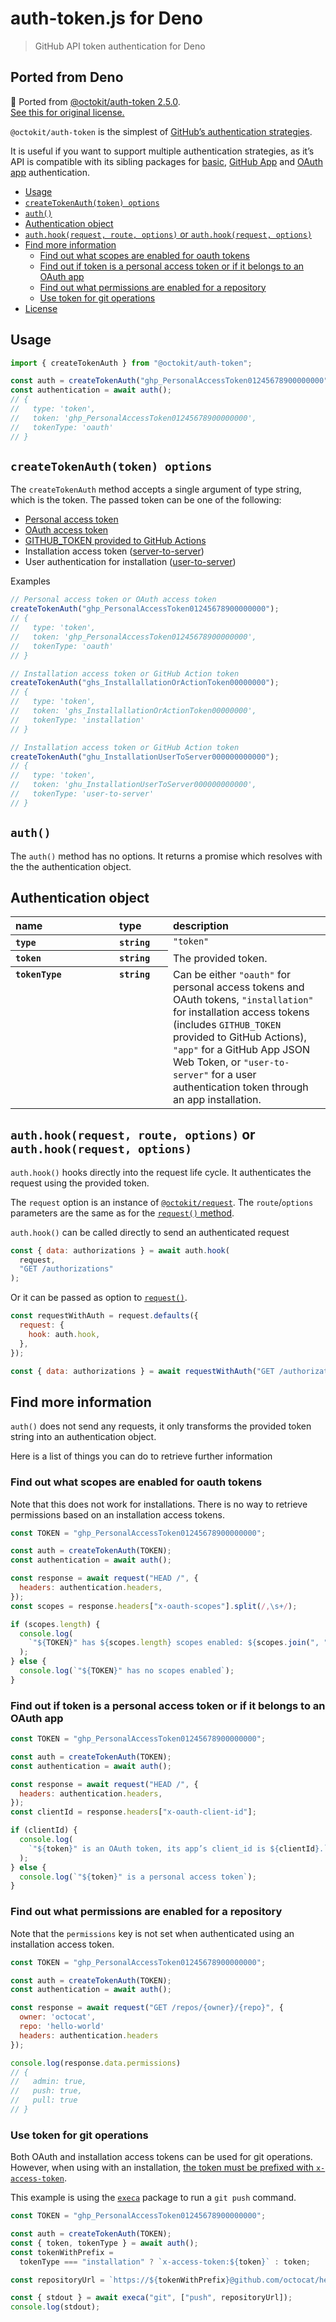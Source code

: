 # auth-token.js for Deno

> GitHub API token authentication for Deno


## Ported from Deno

📃 Ported from [@octokit/auth-token 2.5.0](https://github.com/octokit/auth-token.js/tree/769ee2f78dbfface125592d26e0d624ff9377320).  
[See this for original license.](https://github.com/octokit/auth-token.js/blob/main/packages/core/LICENSE.md)



`@octokit/auth-token` is the simplest of [GitHub’s authentication strategies](https://github.com/octokit/auth.js).

It is useful if you want to support multiple authentication strategies, as it’s API is compatible with its sibling packages for [basic](https://github.com/octokit/auth-basic.js), [GitHub App](https://github.com/octokit/auth-app.js) and [OAuth app](https://github.com/octokit/auth.js) authentication.

<!-- toc -->

- [Usage](#usage)
- [`createTokenAuth(token) options`](#createtokenauthtoken-options)
- [`auth()`](#auth)
- [Authentication object](#authentication-object)
- [`auth.hook(request, route, options)` or `auth.hook(request, options)`](#authhookrequest-route-options-or-authhookrequest-options)
- [Find more information](#find-more-information)
  - [Find out what scopes are enabled for oauth tokens](#find-out-what-scopes-are-enabled-for-oauth-tokens)
  - [Find out if token is a personal access token or if it belongs to an OAuth app](#find-out-if-token-is-a-personal-access-token-or-if-it-belongs-to-an-oauth-app)
  - [Find out what permissions are enabled for a repository](#find-out-what-permissions-are-enabled-for-a-repository)
  - [Use token for git operations](#use-token-for-git-operations)
- [License](#license)

<!-- tocstop -->

## Usage


```js
import { createTokenAuth } from "@octokit/auth-token";
```

```js
const auth = createTokenAuth("ghp_PersonalAccessToken01245678900000000");
const authentication = await auth();
// {
//   type: 'token',
//   token: 'ghp_PersonalAccessToken01245678900000000',
//   tokenType: 'oauth'
// }
```

## `createTokenAuth(token) options`

The `createTokenAuth` method accepts a single argument of type string, which is the token. The passed token can be one of the following:

- [Personal access token](https://help.github.com/en/articles/creating-a-personal-access-token-for-the-command-line)
- [OAuth access token](https://developer.github.com/apps/building-oauth-apps/authorizing-oauth-apps/)
- [GITHUB_TOKEN provided to GitHub Actions](https://developer.github.com/actions/creating-github-actions/accessing-the-runtime-environment/#environment-variables)
- Installation access token ([server-to-server](https://developer.github.com/apps/building-github-apps/authenticating-with-github-apps/#authenticating-as-an-installation))
- User authentication for installation ([user-to-server](https://docs.github.com/en/developers/apps/building-github-apps/identifying-and-authorizing-users-for-github-apps))

Examples

```js
// Personal access token or OAuth access token
createTokenAuth("ghp_PersonalAccessToken01245678900000000");
// {
//   type: 'token',
//   token: 'ghp_PersonalAccessToken01245678900000000',
//   tokenType: 'oauth'
// }

// Installation access token or GitHub Action token
createTokenAuth("ghs_InstallallationOrActionToken00000000");
// {
//   type: 'token',
//   token: 'ghs_InstallallationOrActionToken00000000',
//   tokenType: 'installation'
// }

// Installation access token or GitHub Action token
createTokenAuth("ghu_InstallationUserToServer000000000000");
// {
//   type: 'token',
//   token: 'ghu_InstallationUserToServer000000000000',
//   tokenType: 'user-to-server'
// }
```

## `auth()`

The `auth()` method has no options. It returns a promise which resolves with the the authentication object.

## Authentication object

<table width="100%">
  <thead align=left>
    <tr>
      <th width=150>
        name
      </th>
      <th width=70>
        type
      </th>
      <th>
        description
      </th>
    </tr>
  </thead>
  <tbody align=left valign=top>
    <tr>
      <th>
        <code>type</code>
      </th>
      <th>
        <code>string</code>
      </th>
      <td>
        <code>"token"</code>
      </td>
    </tr>
    <tr>
      <th>
        <code>token</code>
      </th>
      <th>
        <code>string</code>
      </th>
      <td>
        The provided token.
      </td>
    </tr>
    <tr>
      <th>
        <code>tokenType</code>
      </th>
      <th>
        <code>string</code>
      </th>
      <td>
        Can be either <code>"oauth"</code> for personal access tokens and OAuth tokens, <code>"installation"</code> for installation access tokens (includes <code>GITHUB_TOKEN</code> provided to GitHub Actions), <code>"app"</code> for a GitHub App JSON Web Token, or <code>"user-to-server"</code> for a user authentication token through an app installation.
      </td>
    </tr>
  </tbody>
</table>

## `auth.hook(request, route, options)` or `auth.hook(request, options)`

`auth.hook()` hooks directly into the request life cycle. It authenticates the request using the provided token.

The `request` option is an instance of [`@octokit/request`](https://github.com/octokit/request.js#readme). The `route`/`options` parameters are the same as for the [`request()` method](https://github.com/octokit/request.js#request).

`auth.hook()` can be called directly to send an authenticated request

```js
const { data: authorizations } = await auth.hook(
  request,
  "GET /authorizations"
);
```

Or it can be passed as option to [`request()`](https://github.com/octokit/request.js#request).

```js
const requestWithAuth = request.defaults({
  request: {
    hook: auth.hook,
  },
});

const { data: authorizations } = await requestWithAuth("GET /authorizations");
```

## Find more information

`auth()` does not send any requests, it only transforms the provided token string into an authentication object.

Here is a list of things you can do to retrieve further information

### Find out what scopes are enabled for oauth tokens

Note that this does not work for installations. There is no way to retrieve permissions based on an installation access tokens.

```js
const TOKEN = "ghp_PersonalAccessToken01245678900000000";

const auth = createTokenAuth(TOKEN);
const authentication = await auth();

const response = await request("HEAD /", {
  headers: authentication.headers,
});
const scopes = response.headers["x-oauth-scopes"].split(/,\s+/);

if (scopes.length) {
  console.log(
    `"${TOKEN}" has ${scopes.length} scopes enabled: ${scopes.join(", ")}`
  );
} else {
  console.log(`"${TOKEN}" has no scopes enabled`);
}
```

### Find out if token is a personal access token or if it belongs to an OAuth app

```js
const TOKEN = "ghp_PersonalAccessToken01245678900000000";

const auth = createTokenAuth(TOKEN);
const authentication = await auth();

const response = await request("HEAD /", {
  headers: authentication.headers,
});
const clientId = response.headers["x-oauth-client-id"];

if (clientId) {
  console.log(
    `"${token}" is an OAuth token, its app’s client_id is ${clientId}.`
  );
} else {
  console.log(`"${token}" is a personal access token`);
}
```

### Find out what permissions are enabled for a repository

Note that the `permissions` key is not set when authenticated using an installation access token.

```js
const TOKEN = "ghp_PersonalAccessToken01245678900000000";

const auth = createTokenAuth(TOKEN);
const authentication = await auth();

const response = await request("GET /repos/{owner}/{repo}", {
  owner: 'octocat',
  repo: 'hello-world'
  headers: authentication.headers
});

console.log(response.data.permissions)
// {
//   admin: true,
//   push: true,
//   pull: true
// }
```

### Use token for git operations

Both OAuth and installation access tokens can be used for git operations. However, when using with an installation, [the token must be prefixed with `x-access-token`](https://developer.github.com/apps/building-github-apps/authenticating-with-github-apps/#http-based-git-access-by-an-installation).

This example is using the [`execa`](https://github.com/sindresorhus/execa) package to run a `git push` command.

```js
const TOKEN = "ghp_PersonalAccessToken01245678900000000";

const auth = createTokenAuth(TOKEN);
const { token, tokenType } = await auth();
const tokenWithPrefix =
  tokenType === "installation" ? `x-access-token:${token}` : token;

const repositoryUrl = `https://${tokenWithPrefix}@github.com/octocat/hello-world.git`;

const { stdout } = await execa("git", ["push", repositoryUrl]);
console.log(stdout);
```
